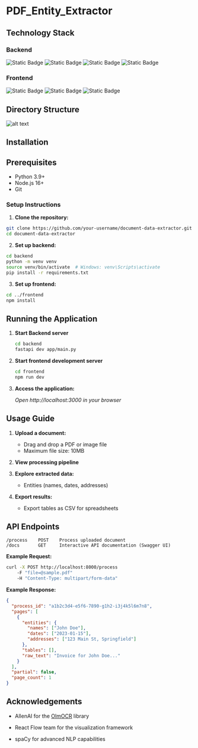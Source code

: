 # PDF_Entity_Extractor

## Technology Stack

### Backend

![Static Badge](https://img.shields.io/badge/Python-3.9%252B-blue)
![Static Badge](https://img.shields.io/badge/FastAPI-0.88.0-green)
![Static Badge](https://img.shields.io/badge/OlmOCR-1.0.0-orange)
![Static Badge](https://img.shields.io/badge/spaCy-3.5.0-lightgrey)

### Frontend

![Static Badge](https://img.shields.io/badge/React-18.2.0-blue)
![Static Badge](https://img.shields.io/badge/React_Flow-11.7.0-green)
![Static Badge](https://img.shields.io/badge/Tailwind_CSS-3.3.0-blueviolet)

## Directory Structure

![alt text](<Screenshot 2025-07-13 224435.png>)

## Installation

## Prerequisites

- Python 3.9+
- Node.js 16+
- Git

### Setup Instructions

1.  **Clone the repository:**

```bash
git clone https://github.com/your-username/document-data-extractor.git
cd document-data-extractor
```

2.  **Set up backend:**

```bash
cd backend
python -m venv venv
source venv/bin/activate  # Windows: venv\Scripts\activate
pip install -r requirements.txt
```

3.  **Set up frontend:**

```bash
cd ../frontend
npm install
```

## Running the Application

1.  **Start Backend server**
    ```bash
    cd backend
    fastapi dev app/main.py
    ```
2.  **Start frontend development server**
    ```bash
    cd frontend
    npm run dev
    ```
3.  **Access the application:**

    _Open http://localhost:3000 in your browser_

## Usage Guide

1.  **Upload a document:**

    - Drag and drop a PDF or image file
    - Maximum file size: 10MB

2.  **View processing pipeline**
3.  **Explore extracted data:**

    - Entities (names, dates, addresses)

4.  **Export results:**
    - Export tables as CSV for spreadsheets

## API Endpoints

    /process    POST    Process uploaded document
    /docs       GET     Interactive API documentation (Swagger UI)

**Example Request:**

```bash
curl -X POST http://localhost:8000/process
    -F "file=@sample.pdf"
    -H "Content-Type: multipart/form-data"
```

**Example Response:**

```json
{
  "process_id": "a1b2c3d4-e5f6-7890-g1h2-i3j4k5l6m7n8",
  "pages": [
    {
      "entities": {
        "names": ["John Doe"],
        "dates": ["2023-01-15"],
        "addresses": ["123 Main St, Springfield"]
      },
      "tables": [],
      "raw_text": "Invoice for John Doe..."
    }
  ],
  "partial": false,
  "page_count": 1
}
```

Acknowledgements
----------------

*   AllenAI for the [OlmOCR](https://github.com/allenai/olmocr) library
    
*   React Flow team for the visualization framework
    
*   spaCy for advanced NLP capabilities